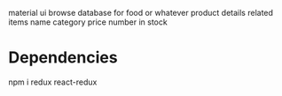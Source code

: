 material ui
browse database for food
or whatever
product details
related items
name category price number in stock

# Dependencies
npm i redux react-redux